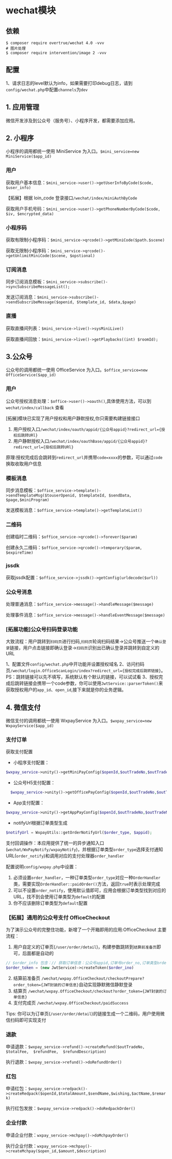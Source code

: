 # wechat模块

## 依赖

```shell
$ composer require overtrue/wechat 4.0 -vvv
# 图片处理
$ composer require intervention/image 2 -vvv
```

## 配置

1、请求日志的level默认为info，如果需要打印debug日志，请到`config/wechat.php`中配置`channels`为`dev`

## 1. 应用管理
微信开发涉及到公众号（服务号）、小程序开发，都需要添加应用。

## 2. 小程序
小程序的调用都统一使用 MiniService 为入口。`$mini_service=new MiniService($app_id)`

### 用户
获取用户基本信息：`$mini_service->user()->getUserInfoByCode($code, $user_info)`

【拓展】根据 loin_code 登录接口`/wechat/index/miniAuthByCode`

获取用户手机号码：`$mini_service->user()->getPhoneNumberByCode($code, $iv, $encrypted_data)`

### 小程序码
获取有限制小程序码：`$mini_service->qrcode()->getMiniCode($path.$scene)`

获取无限制小程序码：`$mini_service->qrcode()->getUnlimitMiniCode($scene, $opstional)`

### 订阅消息
同步订阅消息模板：`$mini_service->subscribe()->syncSubscribeMessageList();`

发送订阅消息：`$mini_service->subscribe()->sendSubscribeMessage($openid, $template_id, $data,$page)`

### 直播
获取直播间列表：`$mini_service->live()->sysMiniLive()`

获取直播间回放：`$mini_service->live()->getPlaybacks((int) $roomId);`

## 3.公众号

公众号的调用都统一使用 OfficeService 为入口。`$office_service=new OfficeService($app_id)`

### 用户

公众号授权消息处理：`$office->user()->oauth()`,具体使用方法，可以到 `wechat/index/callback` 查看

[拓展]模块已实现了用户授权和用户静默授权,你只需要构建链接接口
1. 用户授权入口`/wechat/index/oauth/appid/{公众号appid}?redirect_url={授权后跳转URl}`
2. 用户静默授权入口`/wechat/index/oauthBase/appid/{公众号appid}?redirect_url={授权后跳转URl}`

原理:授权完成后会跳转到`redirect_url`并携带`code=xxxx`的参数，可以通过`code`换取收取用户信息

### 模板消息
同步消息模板：`$office_service->template()->sendTemplateMsg($touserOpenid, $templateId, $sendData, $page,$miniProgram)`

发送模板消息：`$office_service->template()->getTemplateList()`

### 二维码
创建临时二维码：`$office_service->qrcode()->forever($param)`

创建永久二维码：`$office_service->qrcode()->temporary($param, $expireTime)`

### jssdk
获取jssdk配置：`$office_service->jssdk()->getConfig(urldecode($url))`

### 公众号消息
处理普通消息：`$office_service->message()->handleMessage($message)`

处理事件消息：`$office_service->message()->handleEventMessage($message)`

### [拓展功能]公众号扫码登录功能

大致流程：用户跳转到`扫码页`进行扫码,`扫码页`轮询扫码结果->公众号推送一个`确认登录`链接，用户点击链接即确认登录->`扫码页`识别出已确认登录并跳转到自定义的URL

1、配置文件`config/wechat.php`中开功能并设置授权域名
2、访问扫码页`/wechat/login.OfficeScanLogin/index?redirect_url={授权完成后跳转链接}`。 PS：跳转链接可以先不填写，系统默认有个默认的链接，可以试试看
3、授权完成后跳转链接会携带一个code参数，你可以使用`JwtService::parserToken()`来获取授权用户的`app_id`、`open_id`,接下来就是你的业务逻辑。

## 4. 微信支付
微信支付的调用都统一使用 WxpayService 为入口。`$wxpay_service=new WxpayService($app_id)`

### 支付订单

获取支付配置
- 小程序支付配置：
```php
$wxpay_service->unity()->getMiniPayConfig($openId,$outTradeNo,$outTradeNoType,$totalFee,$notifyUrl)
 ```
- 公众号H5支付配置：
```php
  $wxpay_service->unity()->getOfficePayConfig($openId,$outTradeNo,$outTradeNoType,$totalFee,$notifyUrl)
```
- App支付配置：
```php
$wxpay_service->unity()->getAppPayConfig($openId,$outTradeNo,$outTradeNoType,$totalFee,$notifyUrl)`
```
- notifyUrl根据订单类型生成
```php
$notifyUrl = WxpayUtils::getOrderNotifyUrl($order_type, $appid);
```

支付回调操作：本应用提供了统一的异步通知入口(`wechat/WxPayNotify/wxpayNotify`)，并根据订单类型`order_type`选择支付通知URL(`order_notify`)和调用对应的支付处理器`order_handler`

配置说明`config/wxpay.php`中设置：
1. 必须设置`order_handler`，一种订单类型`order_type`对应一种`OrderHandler`类，需要实现`OrderHandler::paidOrder()`方法，返回`true`时表示处理完成
2. 可以不设置`order_notify`，使用默认值即可，应用会根据订单类型找到对应的URL，找不到会使用订单类型为`default`的配置
3. 你不应该删除订单类型为`default`配置

### 【拓展】通用的公众号支付 OfficeCheckout

为了演示公众号的完整住功能，新增了一个开箱即用的应用:OfficeCheckout
主要流程：
1. 用户自定义的订单页(`/user/order/detail`)，构建参数跳转到`结算前准备页`即可，后面都是自动的
```php
// $order_info 包含：// 获取订单信息：公众号appid,订单号order_no,订单类型order_type,订单描述order_desc,支付金额pay_price（单位:分）
$order_token = (new JwtService)->createToken($order_ino)
```
2. 结算前准备页 `/wechat/wxpay.OfficeCheckout/checkoutPrepare?order_token={JWT封装的订单信息}`自动实现静默微信静默登录
3. 结算页 `/wechat/wxpay.OfficeCheckout/checkout?order_token={JWT封装的订单信息}`
4. 支付完成页 `/wechat/wxpay.OfficeCheckout/paidSuccess`

Tips: 你可以为订单页(`/user/order/detail`)的链接生成一个二维码，用户使用微信扫码即可实现支付

### 退款
申请退款：`$wxpay_service->refund()->createRefund($outTradeNo,  $totalFee,  $refundFee,  $refundDescription)`

执行退款：`$wxpay_service->refund()->doRefundOrder()`

### 红包
申请红包：`$wxpay_service->redpack()->createRedpack($openId,$totalAmount,$sendName,$wishing,$actName,$remark)`

执行红包发放：`$wxpay_service->redpack()->doRedpackOrder()`

### 企业付款
申请企业付款：`wxpay_service->mchpay()->doMchpayOrder()`

执行企业付款：`wxpay_service->mchpay()->createMchpay($open_id,$amount,$description)`








